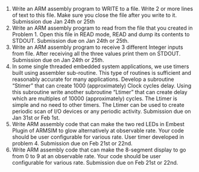 1. Write an ARM assembly program to WRITE to a file. Write 2 or more lines of text to this file.
   Make sure you close the file after you write to it. Submission due Jan 24th or 25th
2. Write an ARM assembly program to read from the file that you created in Problem 1.
   Open this file in READ mode, READ and dump its contents to STDOUT. Submission due on Jan 24th or 25th.
3. Write an ARM assembly program to receive 3 different Integer inputs from file. After receiving all the three values print them on STDOUT.
   Submission due on Jan 24th or 25th.
4. In some single threaded embedded system applications, we use timers built using assembler sub-routine. This type of routines is sufficient and reasonably accurate for many applications. Develop a subroutine “Stimer” that can create 1000 (approximately) Clock cycles delay. Using this subroutine write another subroutine “Ltimer” that can create delay which are multiples of 10000 (approximately) cycles. The Ltimer is simple and no need to other timers.  The Ltimer can be used to create periodic scan of I/O devices or any periodic activity.  Submission due on Jan 31st or Feb 1st.
5. Write ARM assembly code that can make the two red LEDs in Embest Plugin of ARMSIM to glow alternatively at observable rate. Your code should be user configurable for various rate. User timer developed in problem 4. Submission due on Feb 21st or 22nd.
6. Write ARM assembly code that can make the 8-segment display to go from 0 to 9 at an observable rate. Your code should be user configurable for various rate. Submission due on Feb 21st or 22nd.
